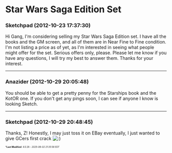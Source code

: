 # Star Wars Saga Edition Set

### **Sketchpad** (2012-10-23 17:37:30)

Hi Gang,
I'm considering selling my Star Wars Saga Edition set. I have all the books and the GM screen, and all of them are in Near Fine to Fine condition. I'm not listing a price as of yet, as I'm interested in seeing what people might offer for the set. Serious offers only, please. Please let me know if you have any questions, I will try my best to answer them. Thanks for your interest.

---

### **Anazider** (2012-10-29 20:05:48)

You should be able to get a pretty penny for the Starships book and the KotOR one. If you don't get any pings soon, I can see if anyone I know is looking Sketch.

---

### **Sketchpad** (2012-10-29 20:48:45)

Thanks, Z! Honestly, I may just toss it on EBay eventually, I just wanted to give GCers first crack <!-- s:) -->![:)](https://i.ibb.co/8LPNcWCM/icon-e-smile.gif)<!-- s:) -->



<span style="font-size: 0.5em;">***Last Modified**: 4.0.28 - *2025-06-02 21:35:58 EDT*</span>